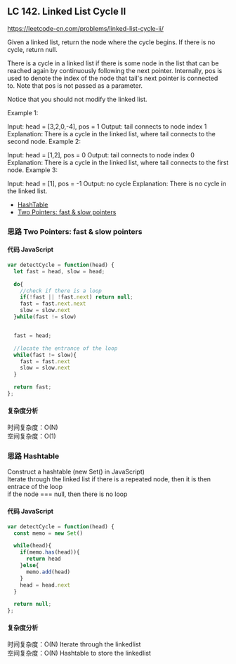 ## LC 142. Linked List Cycle II

https://leetcode-cn.com/problems/linked-list-cycle-ii/

Given a linked list, return the node where the cycle begins. If there is no cycle, return null.

There is a cycle in a linked list if there is some node in the list that can be reached again by continuously following the next pointer. Internally, pos is used to denote the index of the node that tail's next pointer is connected to. Note that pos is not passed as a parameter.

Notice that you should not modify the linked list.

Example 1:

Input: head = [3,2,0,-4], pos = 1
Output: tail connects to node index 1
Explanation: There is a cycle in the linked list, where tail connects to the second node.
Example 2:

Input: head = [1,2], pos = 0
Output: tail connects to node index 0
Explanation: There is a cycle in the linked list, where tail connects to the first node.
Example 3:

Input: head = [1], pos = -1
Output: no cycle
Explanation: There is no cycle in the linked list.

- [HashTable](#思路-Hashtable)
- [Two Pointers: fast & slow pointers](#思路-Two-Pointers:-fast-&-slow-pointers)

### 思路 Two Pointers: fast & slow pointers

#### 代码 JavaScript

```JavaScript
var detectCycle = function(head) {
  let fast = head, slow = head;

  do{
    //check if there is a loop
    if(!fast || !fast.next) return null;
    fast = fast.next.next
    slow = slow.next
  }while(fast != slow)


  fast = head;

  //locate the entrance of the loop
  while(fast != slow){
    fast = fast.next
    slow = slow.next
  }

  return fast;
};

```

#### 复杂度分析

时间复杂度：O(N) </br>
空间复杂度：O(1)

### 思路 Hashtable

Construct a hashtable (new Set() in JavaScript)  
Iterate through the linked list
if there is a repeated node, then it is then entrace of the loop  
if the node === null, then there is no loop

#### 代码 JavaScript

```JavaScript
var detectCycle = function(head) {
  const memo = new Set()

  while(head){
    if(memo.has(head)){
      return head
    }else{
      memo.add(head)
    }
    head = head.next
  }

  return null;
};

```

#### 复杂度分析

时间复杂度：O(N) Iterate through the linkedlist</br>
空间复杂度：O(N) Hashtable to store the linkedlist
